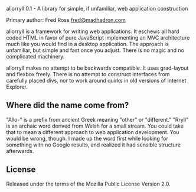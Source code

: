 allorryll 0.1 - A library for simple, if unfamiliar, web application construction

Primary author:
Fred Ross <fred@madhadron.com>

allorryll is a framework for writing web applications. It eschews all hard coded
HTML in favor of pure JavaScript implementing an MVC architecture much like
you would find in a desktop application. The approach is unfamiliar, but simple
and fast once you adjust. There is no magic and no complicated machinery.

allorryll makes no attempt to be backwards compatible. It uses grad-layout
and flexbox freely. There is no attempt to construct interfaces from
carefully placed divs, nor to work around quirks in old versions of Internet
Explorer.

Where did the name come from?
-----------------------------

"Allo-" is a prefix from ancient Greek meaning "other" or "different." "Rryll"
is an archaic word derived from Welsh for a small stream. You could take that
to mean a different approach to web application development. You would be wrong,
though. I made up the word first while looking for something with no Google
results, and realized it had sensible structure afterwards.

License
-------

Released under the terms of the Mozilla Public License Version 2.0.

